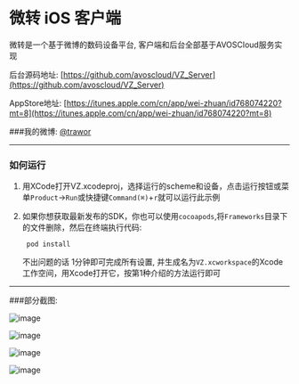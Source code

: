 # 微转 iOS 客户端

微转是一个基于微博的数码设备平台, 客户端和后台全部基于AVOSCloud服务实现

后台源码地址: [https://github.com/avoscloud/VZ_Server](https://github.com/avoscloud/VZ_Server)

AppStore地址: [https://itunes.apple.com/cn/app/wei-zhuan/id768074220?mt=8](https://itunes.apple.com/cn/app/wei-zhuan/id768074220?mt=8)

###我的微博: [@trawor](http://weibo.com/trawor)

----
### 如何运行

1. 用XCode打开VZ.xcodeproj，选择运行的scheme和设备，点击运行按钮或菜单`Product`->`Run`或快捷键`Command(⌘)`+`r`就可以运行此示例

2. 如果你想获取最新发布的SDK，你也可以使用`cocoapods`,将`Frameworks`目录下的文件删除，然后在终端执行代码:

	    pod install

    不出问题的话 1分钟即可完成所有设置, 并生成名为`VZ.xcworkspace`的Xcode工作空间，用Xcode打开它，按第1种介绍的方法运行即可
----

###部分截图:

![image](http://a2.mzstatic.com/us/r30/Purple6/v4/21/41/90/21419003-2730-71c0-d9bb-383191acabd1/screen568x568.jpeg)

![image](http://a5.mzstatic.com/us/r30/Purple/v4/83/b6/4a/83b64ae6-ed48-45e5-957c-09a925bb40e3/screen568x568.jpeg)

![image](http://a1.mzstatic.com/us/r30/Purple6/v4/91/ed/ea/91edead0-707a-57e1-9168-279d621a4206/screen568x568.jpeg)

![image](http://a2.mzstatic.com/us/r30/Purple/v4/4f/26/f8/4f26f8b8-dffd-becf-c6ef-bc3315214910/screen568x568.jpeg)

